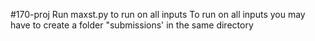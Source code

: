 #170-proj
Run maxst.py to run on all inputs
To run on all inputs you may have to create a folder "submissions' in the same directory

